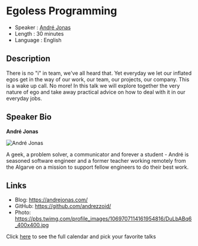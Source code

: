 Egoless Programming
=================================================

* Speaker   : [André Jonas](https://pixels.camp/andrezzoid)
* Length    : 30 minutes
* Language  : English

Description
-----------

There is no "i" in team, we've all heard that. Yet everyday we let our inflated egos get in the way of our work, our team, our projects, our company. This is a wake up call. No more! In this talk we will explore together the very nature of ego and take away practical advice on how to deal with it in our everyday jobs.

Speaker Bio
-----------

**André Jonas**

![André Jonas](https://avatars1.githubusercontent.com/u/1095016?v=4)

A geek, a problem solver, a communicator and forever a student - André is seasoned software engineer and a former teacher working remotely from the Algarve on a mission to support fellow engineers to do their best work.

Links
-----

* Blog: https://andrejonas.com/
* GitHub: https://github.com/andrezzoid/
* Photo: https://pbs.twimg.com/profile_images/1069707114161954816/DuLbABq6_400x400.jpg

Click [here][1] to see the full calendar and pick your favorite talks

[1]: https://pixels.camp/schedule/
